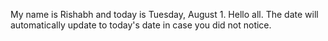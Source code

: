 My name is Rishabh and today is Tuesday, August 1. Hello all. The date will automatically update to today's date in case you did not notice.
